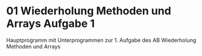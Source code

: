 # 01 Wiederholung Methoden und Arrays Aufgabe 1
Hauptprogramm mit Unterprogrammen zur 1. Aufgabe des AB Wiederholung Methoden und Arrays

